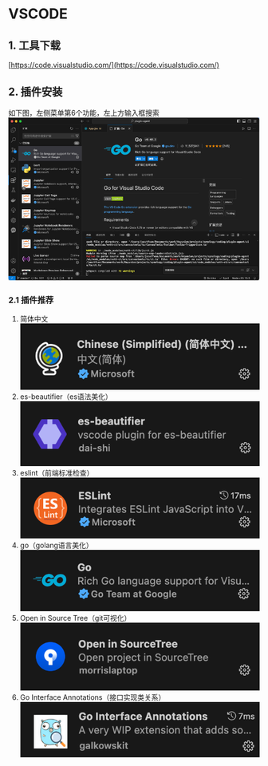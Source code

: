 # VSCODE

## 1. 工具下载
[https://code.visualstudio.com/](https://code.visualstudio.com/)

## 2. 插件安装
如下图，左侧菜单第6个功能，左上方输入框搜索
![vscode-plugin.png](./images/vscode-plugin.png)

### 2.1 插件推荐
1. 简体中文
![vscode-chinese.png](./images/vscode-chinese.png)
2. es-beautifier（es语法美化）
![vscode-es-beautifier.png](./images/vscode-es-beautifier.png)
3. eslint（前端标准检查）
![vscode-eslint.png](./images/vscode-eslint.png)
4. go（golang语言美化）
![vscode-go.png](./images/vscode-go.png)
5. Open in Source Tree（git可视化）
![vscode-open-in-source-tree.png](./images/vscode-open-in-source-tree.png)
6. Go Interface Annotations（接口实现类关系）
![vscode-go-interface-annotations.png](./images/vscode-go-interface-annotations.png)

